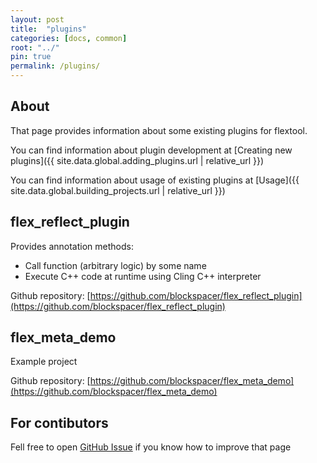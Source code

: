 ```yaml
---
layout: post
title:  "plugins"
categories: [docs, common]
root: "../"
pin: true
permalink: /plugins/
---
```


## About

That page provides information about some existing plugins for flextool.

You can find information about plugin development at [Creating new plugins]({{ site.data.global.adding_plugins.url | relative_url }})

You can find information about usage of existing plugins at [Usage]({{ site.data.global.building_projects.url | relative_url }})

## flex_reflect_plugin

Provides annotation methods:

- Call function (arbitrary logic) by some name
- Execute C++ code at runtime using Cling C++ interpreter

Github repository: [https://github.com/blockspacer/flex_reflect_plugin](https://github.com/blockspacer/flex_reflect_plugin)

## flex_meta_demo

Example project

Github repository: [https://github.com/blockspacer/flex_meta_demo](https://github.com/blockspacer/flex_meta_demo)

## For contibutors

Fell free to open [GitHub Issue](https://github.com/blockspacer/flextool/issues) if you know how to improve that page
